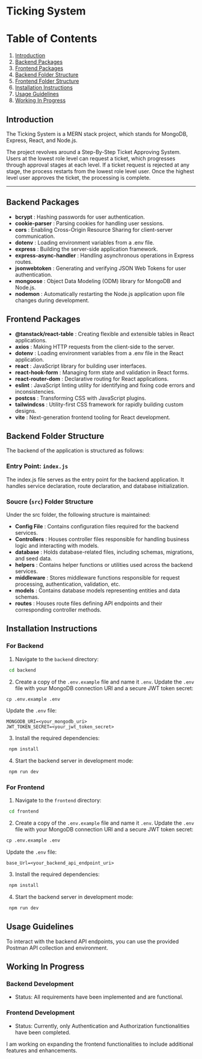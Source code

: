 # Ticking System

# Table of Contents

1. [Introduction](#introduction)
2. [Backend Packages](#backend-packages)
3. [Frontend Packages](#frontend-packages)
4. [Backend Folder Structure](#backend-folder-structure)
5. [Frontend Folder Structure](#frontend-folder-structure)
6. [Installation Instructions](#installation-instructions)
7. [Usage Guidelines](#usage-guidelines)
8. [Working In Progress](#working-in-progress)

<!-- TOC --><a name="introduction"></a>

## Introduction

The Ticking System is a MERN stack project, which stands for MongoDB, Express, React, and Node.js.

The project revolves around a Step-By-Step Ticket Approving System. Users at the lowest role level can request a ticket, which progresses through approval stages at each level. If a ticket request is rejected at any stage, the process restarts from the lowest role level user. Once the highest level user approves the ticket, the processing is complete.

---

<!-- TOC --><a name="backend-packages"></a>

## Backend Packages

- **bcrypt** : Hashing passwords for user authentication.
- **cookie-parser** : Parsing cookies for handling user sessions.
- **cors** : Enabling Cross-Origin Resource Sharing for client-server communication.
- **dotenv** : Loading environment variables from a .env file.
- **express** : Building the server-side application framework.
- **express-async-handler** : Handling asynchronous operations in Express routes.
- **jsonwebtoken** : Generating and verifying JSON Web Tokens for user authentication.
- **mongoose** : Object Data Modeling (ODM) library for MongoDB and Node.js.
- **nodemon** : Automatically restarting the Node.js application upon file changes during development.

<!-- TOC --><a name="frontend-packages"></a>

## Frontend Packages

- **@tanstack/react-table** : Creating flexible and extensible tables in React applications.
- **axios** : Making HTTP requests from the client-side to the server.
- **dotenv** : Loading environment variables from a .env file in the React application.
- **react** : JavaScript library for building user interfaces.
- **react-hook-form** : Managing form state and validation in React forms.
- **react-router-dom** : Declarative routing for React applications.
- **eslint** : JavaScript linting utility for identifying and fixing code errors and inconsistencies.
- **postcss** : Transforming CSS with JavaScript plugins.
- **tailwindcss** : Utility-first CSS framework for rapidly building custom designs.
- **vite** : Next-generation frontend tooling for React development.

<!-- TOC --><a name="backend-folder-structure"></a>

## Backend Folder Structure

The backend of the application is structured as follows:

### Entry Point: `index.js`

The index.js file serves as the entry point for the backend application. It handles service declaration, route declaration, and database initialization.

### Soucre (`src`) Folder Structure

Under the src folder, the following structure is maintained:

- **Config File** : Contains configuration files required for the backend services.
- **Controllers** : Houses controller files responsible for handling business logic and interacting with models.
- **database** : Holds database-related files, including schemas, migrations, and seed data.
- **helpers** : Contains helper functions or utilities used across the backend services.
- **middleware** : Stores middleware functions responsible for request processing, authentication, validation, etc.
- **models** : Contains database models representing entities and data schemas.
- **routes** : Houses route files defining API endpoints and their corresponding controller methods.

<!-- TOC --><a name="installation-instructions"></a>

## Installation Instructions

### For Backend

1. Navigate to the `backend` directory:

```cmd
 cd backend
```

2. Create a copy of the `.env.example` file and name it `.env`. Update the `.env` file with your MongoDB connection URI and a secure JWT token secret:

```cmd
cp .env.example .env
```

Update the `.env` file:

```text
MONGODB_URI=<your_mongodb_uri>
JWT_TOKEN_SECRET=<your_jwt_token_secret>
```

3. Install the required dependencies:

```cmd
 npm install
```

4. Start the backend server in development mode:

```cmd
 npm run dev
```

### For Frontend

1. Navigate to the `frontend` directory:

```cmd
 cd frontend
```

2. Create a copy of the `.env.example` file and name it `.env`. Update the `.env` file with your MongoDB connection URI and a secure JWT token secret:

```cmd
cp .env.example .env
```

Update the `.env` file:

```text
base_Url=<your_backend_api_endpoint_uri>
```

3. Install the required dependencies:

```cmd
 npm install
```

4. Start the backend server in development mode:

```cmd
 npm run dev
```

<!-- TOC --><a name="usage-guidelines"></a>

## Usage Guidelines

To interact with the backend API endpoints, you can use the provided Postman API collection and environment.

<!-- TOC --><a name="working-in-progress"></a>

## Working In Progress

### Backend Development

- Status: All requirements have been implemented and are functional.

### Frontend Development

- Status: Currently, only Authentication and Authorization functionalities have been completed.

I am working on expanding the frontend functionalities to include additional features and enhancements.
